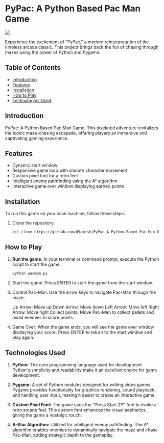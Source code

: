 # PyPac: A Python Based Pac Man Game

<img src = "https://user-images.githubusercontent.com/74038190/212284158-e840e285-664b-44d7-b79b-e264b5e54825.gif">

Experience the excitement of "PyPac," a modern reinterpretation of the timeless arcade classic. This project brings back the fun of chasing through mazes using the power of Python and Pygame.

## Table of Contents
- [Introduction](#introduction)
- [Features](#features)
- [Installation](#installation)
- [How to Play](#how-to-play)
- [Technologies Used](#technologies-used)

## Introduction
PyPac: A Python Based Pac Man Game. This pixelated adventure revitalizes the iconic maze-chasing escapade, offering players an immersive and captivating gaming experience.

## Features
- Dynamic start window
- Responsive game loop with smooth character movement
- Custom pixel font for a retro feel
- Intelligent enemy pathfinding using the A* algorithm
- Interactive game over window displaying earned points

## Installation
To run this game on your local machine, follow these steps:

1. Clone the repository:
   ```bash
   git clone https://github.com/09amish/PyPac-A-Python-Based-Pac-Man-Game.git

## How to Play

1. **Run the game:**
   In your terminal or command prompt, execute the Python script to start the game:
   ```bash
   python pacman.py
2. Start the game:
   Press ENTER to start the game from the start window.

3. Control Pac-Man:
    Use the arrow keys to navigate Pac-Man through the maze:
    
    Up Arrow: Move up
    Down Arrow: Move down
    Left Arrow: Move left
    Right Arrow: Move right
    Collect points:
    Move Pac-Man to collect pellets and avoid enemies to score points.

 4. Game Over:
    When the game ends, you will see the game over window displaying your score. Press ENTER to return to the start window and play again.
    
## Technologies Used

1. **Python:**
   The core programming language used for development. Python's simplicity and readability make it an excellent choice for game development.

2. **Pygame:**
   A set of Python modules designed for writing video games. Pygame provides functionality for graphics rendering, sound playback, and handling user input, making it easier to create an interactive game.

3. **Custom Pixel Font:**
   The game uses the "Press Start 2P" font to evoke a retro arcade feel. This custom font enhances the visual aesthetics, giving the game a nostalgic touch.

4. **A-Star Algorithm:**
   Utilized for intelligent enemy pathfinding. The A* algorithm enables enemies to dynamically navigate the maze and chase Pac-Man, adding strategic depth to the gameplay.
